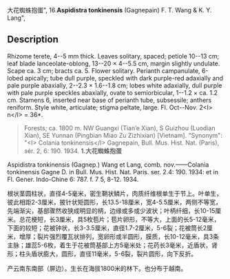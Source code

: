 大花蜘蛛抱蛋",
16.**Aspidistra tonkinensis** (Gagnepain) F. T. Wang & K. Y. Lang",

## Description
Rhizome terete, 4--5 mm thick. Leaves solitary, spaced; petiole 10--13 cm; leaf blade lanceolate-oblong, 13--20 × 4--5.5 cm, margin slightly undulate. Scape ca. 3 cm; bracts ca. 5. Flower solitary. Perianth campanulate, 6-lobed apically; tube dull purple, speckled with dark purple-red adaxially and pale purple abaxially, 2--2.3 × 1.6--1.8 cm; lobes white adaxially, dull purple with pale purple speckles abaxially, ovate to semiorbicular, 1--1.2 × ca. 1.2 cm. Stamens 6, inserted near base of perianth tube, subsessile; anthers reniform. Style white, articulate; stigma peltate, large. Fl. Oct--Nov. 2&lt;I&gt; n&lt;/I&gt; = 36*.

> Forests; ca. 1800 m. NW Guangxi (Tian’e Xian), S Guizhou (Luodian Xian), SE Yunnan (Pingbian Miao Zu Zizhixian) [Vietnam].
  "Synonym": "&lt;I&gt; Colania tonkinensis&lt;/I&gt; Gagnepain, Bull. Mus. Hist. Nat. (Paris), sér. 2, 6: 190. 1934.
**1.大花蜘蛛抱蛋**

Aspidistra tonkinensis (Gagnep.) Wang et Lang, comb. nov.——Colania tonkinensis Gagne D. in Bull. Mus. Hist. Nat. Paris. ser. 2.4: 190. 1934: et in Fl. Gener. Indo-Chine 6: 787. f. 7 5, 8-12. 1934.

根状茎圆柱状，直径4-5毫米，密生鞘状鳞片，肉质纤维根单生于节上。叶单生，彼此相距2-3厘米，披针状矩圆形，长13.5-18厘米，宽4-5.5厘米，两侧不等宽，先端渐尖，基部骤然收狭成明显的柄，边缘或多或少波状；叶柄纤细，长10-15厘米。总花梗短，长3厘米，具5枚苞片；苞片卵形，不等大，上面的长5-12毫米，下面的较短；花被钟状，长3-3.5厘米，直径1.7-2厘米，5-6裂；花被筒长2厘米，增厚；裂片强烈覆瓦状排列，宽卵形或半圆形，膜质，长10-12毫米，具3条主脉；雄蕊5-6枚，着生于花被筒基部上方5毫米处；花药长3毫米，近盾状，肾形；柱头盾状膨大，圆形，直径11毫米，5-6裂，裂片圆形，向下反折。

产云南东南部（屏边）。生长在海拔1800米的林下。也分布于越南。
